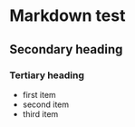 # Markdown test

## Secondary heading

### Tertiary heading

* first item
* second item
* third item